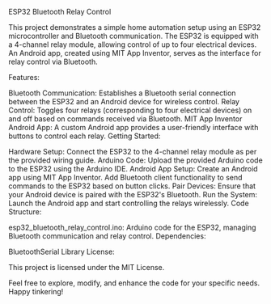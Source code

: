 ESP32 Bluetooth Relay Control

This project demonstrates a simple home automation setup using an ESP32 microcontroller and Bluetooth communication. The ESP32 is equipped with a 4-channel relay module, allowing control of up to four electrical devices. An Android app, created using MIT App Inventor, serves as the interface for relay control via Bluetooth.

Features:

Bluetooth Communication: Establishes a Bluetooth serial connection between the ESP32 and an Android device for wireless control.
Relay Control: Toggles four relays (corresponding to four electrical devices) on and off based on commands received via Bluetooth.
MIT App Inventor Android App: A custom Android app provides a user-friendly interface with buttons to control each relay.
Getting Started:

Hardware Setup: Connect the ESP32 to the 4-channel relay module as per the provided wiring guide.
Arduino Code: Upload the provided Arduino code to the ESP32 using the Arduino IDE.
Android App Setup:
Create an Android app using MIT App Inventor.
Add Bluetooth client functionality to send commands to the ESP32 based on button clicks.
Pair Devices: Ensure that your Android device is paired with the ESP32's Bluetooth.
Run the System: Launch the Android app and start controlling the relays wirelessly.
Code Structure:

esp32_bluetooth_relay_control.ino: Arduino code for the ESP32, managing Bluetooth communication and relay control.
Dependencies:

BluetoothSerial Library
License:

This project is licensed under the MIT License.

Feel free to explore, modify, and enhance the code for your specific needs. Happy tinkering!
